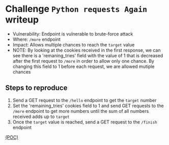 # Challenge `Python requests Again` writeup

- Vulnerability: Endpoint is vulnerable to brute-force attack
- Where: `/more` endpoint
- Impact: Allows multiple chances to reach the `target` value
- NOTE: By looking at the cookies received in the first response, we can see there is a 'remaning_tries' field with the value of 1 that is decreased after the first request to `/more` in order to allow only one chance. By changing this field to 1 before each request, we are allowed mutiple chances

## Steps to reproduce

1. Send a GET request to the `/hello` endpoint to get the `target` number
2. Set the 'remaining_tries' cookies field to 1 and send GET requests to the `/more` endpoint to get more numbers until the sum of all numbers received adds up to `target`
3. Once the `target` value is reached, send a GET request to the `/finish` endpoint

[(POC)](pocs/python_requests_again_poc.py)
